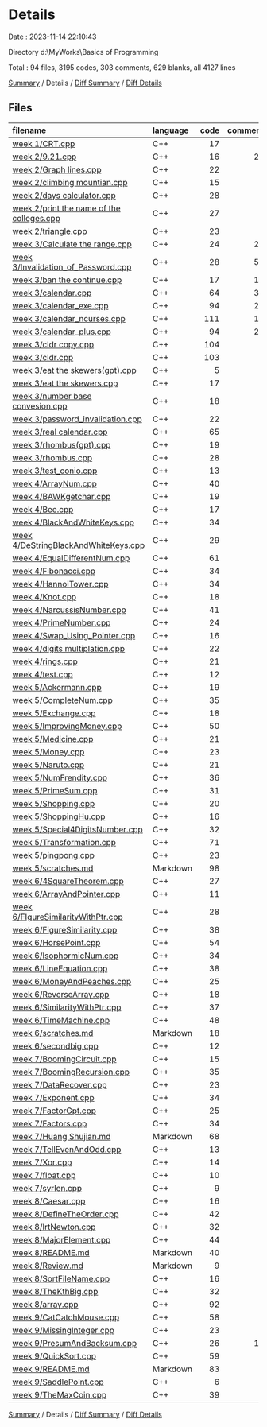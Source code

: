 # Details

Date : 2023-11-14 22:10:43

Directory d:\\MyWorks\\Basics of Programming

Total : 94 files,  3195 codes, 303 comments, 629 blanks, all 4127 lines

[Summary](results.md) / Details / [Diff Summary](diff.md) / [Diff Details](diff-details.md)

## Files
| filename | language | code | comment | blank | total |
| :--- | :--- | ---: | ---: | ---: | ---: |
| [week 1/CRT.cpp](/week%201/CRT.cpp) | C++ | 17 | 0 | 3 | 20 |
| [week 2/9.21.cpp](/week%202/9.21.cpp) | C++ | 16 | 22 | 5 | 43 |
| [week 2/Graph lines.cpp](/week%202/Graph%20lines.cpp) | C++ | 22 | 1 | 3 | 26 |
| [week 2/climbing mountian.cpp](/week%202/climbing%20mountian.cpp) | C++ | 15 | 7 | 5 | 27 |
| [week 2/days calculator.cpp](/week%202/days%20calculator.cpp) | C++ | 28 | 0 | 2 | 30 |
| [week 2/print the name of the colleges.cpp](/week%202/print%20the%20name%20of%20the%20colleges.cpp) | C++ | 27 | 0 | 1 | 28 |
| [week 2/triangle.cpp](/week%202/triangle.cpp) | C++ | 23 | 1 | 1 | 25 |
| [week 3/Calculate the range.cpp](/week%203/Calculate%20the%20range.cpp) | C++ | 24 | 23 | 11 | 58 |
| [week 3/Invalidation_of_Password.cpp](/week%203/Invalidation_of_Password.cpp) | C++ | 28 | 57 | 10 | 95 |
| [week 3/ban the continue.cpp](/week%203/ban%20the%20continue.cpp) | C++ | 17 | 12 | 3 | 32 |
| [week 3/calendar.cpp](/week%203/calendar.cpp) | C++ | 64 | 32 | 12 | 108 |
| [week 3/calendar_exe.cpp](/week%203/calendar_exe.cpp) | C++ | 94 | 28 | 16 | 138 |
| [week 3/calendar_ncurses.cpp](/week%203/calendar_ncurses.cpp) | C++ | 111 | 15 | 18 | 144 |
| [week 3/calendar_plus.cpp](/week%203/calendar_plus.cpp) | C++ | 94 | 28 | 16 | 138 |
| [week 3/cldr copy.cpp](/week%203/cldr%20copy.cpp) | C++ | 104 | 9 | 16 | 129 |
| [week 3/cldr.cpp](/week%203/cldr.cpp) | C++ | 103 | 9 | 16 | 128 |
| [week 3/eat the skewers(gpt).cpp](/week%203/eat%20the%20skewers(gpt).cpp) | C++ | 5 | 0 | 2 | 7 |
| [week 3/eat the skewers.cpp](/week%203/eat%20the%20skewers.cpp) | C++ | 17 | 1 | 4 | 22 |
| [week 3/number base convesion.cpp](/week%203/number%20base%20convesion.cpp) | C++ | 18 | 0 | 1 | 19 |
| [week 3/password_invalidation.cpp](/week%203/password_invalidation.cpp) | C++ | 22 | 0 | 2 | 24 |
| [week 3/real calendar.cpp](/week%203/real%20calendar.cpp) | C++ | 65 | 8 | 10 | 83 |
| [week 3/rhombus(gpt).cpp](/week%203/rhombus(gpt).cpp) | C++ | 19 | 0 | 6 | 25 |
| [week 3/rhombus.cpp](/week%203/rhombus.cpp) | C++ | 28 | 0 | 4 | 32 |
| [week 3/test_conio.cpp](/week%203/test_conio.cpp) | C++ | 13 | 3 | 5 | 21 |
| [week 4/ArrayNum.cpp](/week%204/ArrayNum.cpp) | C++ | 40 | 0 | 2 | 42 |
| [week 4/BAWKgetchar.cpp](/week%204/BAWKgetchar.cpp) | C++ | 19 | 0 | 5 | 24 |
| [week 4/Bee.cpp](/week%204/Bee.cpp) | C++ | 17 | 0 | 3 | 20 |
| [week 4/BlackAndWhiteKeys.cpp](/week%204/BlackAndWhiteKeys.cpp) | C++ | 34 | 0 | 7 | 41 |
| [week 4/DeStringBlackAndWhiteKeys.cpp](/week%204/DeStringBlackAndWhiteKeys.cpp) | C++ | 29 | 0 | 7 | 36 |
| [week 4/EqualDifferentNum.cpp](/week%204/EqualDifferentNum.cpp) | C++ | 61 | 0 | 9 | 70 |
| [week 4/Fibonacci.cpp](/week%204/Fibonacci.cpp) | C++ | 34 | 9 | 4 | 47 |
| [week 4/HannoiTower.cpp](/week%204/HannoiTower.cpp) | C++ | 34 | 0 | 4 | 38 |
| [week 4/Knot.cpp](/week%204/Knot.cpp) | C++ | 18 | 0 | 7 | 25 |
| [week 4/NarcussisNumber.cpp](/week%204/NarcussisNumber.cpp) | C++ | 41 | 0 | 4 | 45 |
| [week 4/PrimeNumber.cpp](/week%204/PrimeNumber.cpp) | C++ | 24 | 0 | 3 | 27 |
| [week 4/Swap_Using_Pointer.cpp](/week%204/Swap_Using_Pointer.cpp) | C++ | 16 | 0 | 2 | 18 |
| [week 4/digits multiplation.cpp](/week%204/digits%20multiplation.cpp) | C++ | 22 | 1 | 5 | 28 |
| [week 4/rings.cpp](/week%204/rings.cpp) | C++ | 21 | 0 | 3 | 24 |
| [week 4/test.cpp](/week%204/test.cpp) | C++ | 12 | 0 | 8 | 20 |
| [week 5/Ackermann.cpp](/week%205/Ackermann.cpp) | C++ | 19 | 0 | 4 | 23 |
| [week 5/CompleteNum.cpp](/week%205/CompleteNum.cpp) | C++ | 35 | 0 | 4 | 39 |
| [week 5/Exchange.cpp](/week%205/Exchange.cpp) | C++ | 18 | 0 | 4 | 22 |
| [week 5/ImprovingMoney.cpp](/week%205/ImprovingMoney.cpp) | C++ | 50 | 0 | 3 | 53 |
| [week 5/Medicine.cpp](/week%205/Medicine.cpp) | C++ | 21 | 0 | 1 | 22 |
| [week 5/Money.cpp](/week%205/Money.cpp) | C++ | 23 | 0 | 2 | 25 |
| [week 5/Naruto.cpp](/week%205/Naruto.cpp) | C++ | 21 | 0 | 8 | 29 |
| [week 5/NumFrendity.cpp](/week%205/NumFrendity.cpp) | C++ | 36 | 0 | 6 | 42 |
| [week 5/PrimeSum.cpp](/week%205/PrimeSum.cpp) | C++ | 31 | 0 | 4 | 35 |
| [week 5/Shopping.cpp](/week%205/Shopping.cpp) | C++ | 20 | 0 | 5 | 25 |
| [week 5/ShoppingHu.cpp](/week%205/ShoppingHu.cpp) | C++ | 16 | 0 | 1 | 17 |
| [week 5/Special4DigitsNumber.cpp](/week%205/Special4DigitsNumber.cpp) | C++ | 32 | 0 | 4 | 36 |
| [week 5/Transformation.cpp](/week%205/Transformation.cpp) | C++ | 71 | 2 | 8 | 81 |
| [week 5/pingpong.cpp](/week%205/pingpong.cpp) | C++ | 23 | 0 | 5 | 28 |
| [week 5/scratches.md](/week%205/scratches.md) | Markdown | 98 | 0 | 52 | 150 |
| [week 6/4SquareTheorem.cpp](/week%206/4SquareTheorem.cpp) | C++ | 27 | 1 | 4 | 32 |
| [week 6/ArrayAndPointer.cpp](/week%206/ArrayAndPointer.cpp) | C++ | 11 | 3 | 5 | 19 |
| [week 6/FIgureSimilarityWithPtr.cpp](/week%206/FIgureSimilarityWithPtr.cpp) | C++ | 28 | 4 | 10 | 42 |
| [week 6/FigureSimilarity.cpp](/week%206/FigureSimilarity.cpp) | C++ | 38 | 4 | 15 | 57 |
| [week 6/HorsePoint.cpp](/week%206/HorsePoint.cpp) | C++ | 54 | 0 | 10 | 64 |
| [week 6/IsophormicNum.cpp](/week%206/IsophormicNum.cpp) | C++ | 34 | 0 | 8 | 42 |
| [week 6/LineEquation.cpp](/week%206/LineEquation.cpp) | C++ | 38 | 0 | 8 | 46 |
| [week 6/MoneyAndPeaches.cpp](/week%206/MoneyAndPeaches.cpp) | C++ | 25 | 0 | 4 | 29 |
| [week 6/ReverseArray.cpp](/week%206/ReverseArray.cpp) | C++ | 18 | 0 | 1 | 19 |
| [week 6/SimilarityWithPtr.cpp](/week%206/SimilarityWithPtr.cpp) | C++ | 37 | 5 | 16 | 58 |
| [week 6/TimeMachine.cpp](/week%206/TimeMachine.cpp) | C++ | 48 | 0 | 13 | 61 |
| [week 6/scratches.md](/week%206/scratches.md) | Markdown | 18 | 0 | 4 | 22 |
| [week 6/secondbig.cpp](/week%206/secondbig.cpp) | C++ | 12 | 0 | 12 | 24 |
| [week 7/BoomingCircuit.cpp](/week%207/BoomingCircuit.cpp) | C++ | 15 | 0 | 2 | 17 |
| [week 7/BoomingRecursion.cpp](/week%207/BoomingRecursion.cpp) | C++ | 35 | 0 | 3 | 38 |
| [week 7/DataRecover.cpp](/week%207/DataRecover.cpp) | C++ | 23 | 0 | 7 | 30 |
| [week 7/Exponent.cpp](/week%207/Exponent.cpp) | C++ | 34 | 3 | 6 | 43 |
| [week 7/FactorGpt.cpp](/week%207/FactorGpt.cpp) | C++ | 25 | 0 | 2 | 27 |
| [week 7/Factors.cpp](/week%207/Factors.cpp) | C++ | 34 | 0 | 3 | 37 |
| [week 7/Huang Shujian.md](/week%207/Huang%20Shujian.md) | Markdown | 68 | 0 | 14 | 82 |
| [week 7/TellEvenAndOdd.cpp](/week%207/TellEvenAndOdd.cpp) | C++ | 13 | 0 | 3 | 16 |
| [week 7/Xor.cpp](/week%207/Xor.cpp) | C++ | 14 | 0 | 2 | 16 |
| [week 7/float.cpp](/week%207/float.cpp) | C++ | 10 | 0 | 2 | 12 |
| [week 7/syrlen.cpp](/week%207/syrlen.cpp) | C++ | 9 | 1 | 0 | 10 |
| [week 8/Caesar.cpp](/week%208/Caesar.cpp) | C++ | 16 | 0 | 2 | 18 |
| [week 8/DefineTheOrder.cpp](/week%208/DefineTheOrder.cpp) | C++ | 42 | 0 | 6 | 48 |
| [week 8/IrtNewton.cpp](/week%208/IrtNewton.cpp) | C++ | 32 | 1 | 3 | 36 |
| [week 8/MajorElement.cpp](/week%208/MajorElement.cpp) | C++ | 44 | 0 | 2 | 46 |
| [week 8/README.md](/week%208/README.md) | Markdown | 40 | 0 | 16 | 56 |
| [week 8/Review.md](/week%208/Review.md) | Markdown | 9 | 0 | 6 | 15 |
| [week 8/SortFileName.cpp](/week%208/SortFileName.cpp) | C++ | 16 | 0 | 4 | 20 |
| [week 8/TheKthBig.cpp](/week%208/TheKthBig.cpp) | C++ | 32 | 0 | 4 | 36 |
| [week 8/array.cpp](/week%208/array.cpp) | C++ | 92 | 0 | 1 | 93 |
| [week 9/CatCatchMouse.cpp](/week%209/CatCatchMouse.cpp) | C++ | 58 | 0 | 8 | 66 |
| [week 9/MissingInteger.cpp](/week%209/MissingInteger.cpp) | C++ | 23 | 1 | 5 | 29 |
| [week 9/PresumAndBacksum.cpp](/week%209/PresumAndBacksum.cpp) | C++ | 26 | 11 | 6 | 43 |
| [week 9/QuickSort.cpp](/week%209/QuickSort.cpp) | C++ | 59 | 0 | 15 | 74 |
| [week 9/README.md](/week%209/README.md) | Markdown | 83 | 0 | 29 | 112 |
| [week 9/SaddlePoint.cpp](/week%209/SaddlePoint.cpp) | C++ | 6 | 0 | 2 | 8 |
| [week 9/TheMaxCoin.cpp](/week%209/TheMaxCoin.cpp) | C++ | 39 | 1 | 10 | 50 |

[Summary](results.md) / Details / [Diff Summary](diff.md) / [Diff Details](diff-details.md)